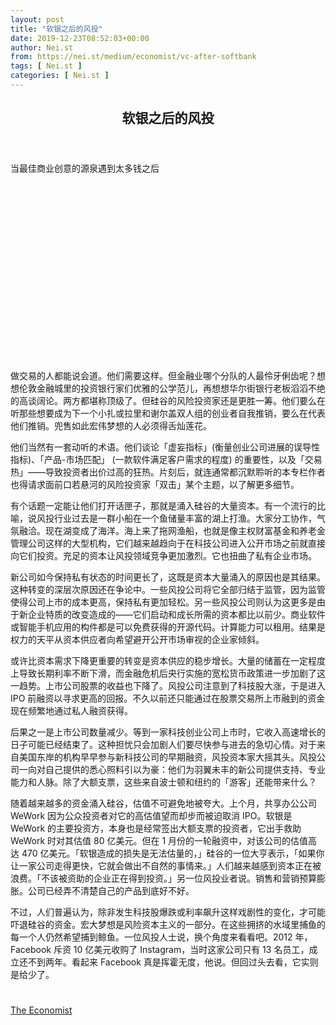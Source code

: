 ```yaml
---
layout: post
title: "软银之后的风投"
date: 2019-12-23T08:52:03+00:00
author: Nei.st
from: https://nei.st/medium/economist/vc-after-softbank
tags: [ Nei.st ]
categories: [ Nei.st ]
---
```


<article class="post-10597 post type-post status-publish format-standard hentry category-economist" id="post-10597">
 <header class="page-header medium Archives">
  <div class="page-header__image">
  </div>
  <div class="page-header__content">
   <h1 class="page-title text-align-center">
    软银之后的风投
   </h1>
  </div>
 </header>
 <div class="entry-content aesop-entry-content" id="post-10597-content">
  <link as="font" crossorigin="anonymous" href="//cdn.jsdelivr.net/gh/0nd1jyU39XQ/_/glyph/font-face/0uIzqoZjSuJfvSBnvgXTcApMtcVhMcpr.woff" rel="preload" type="font/woff"/>
  <link as="font" crossorigin="anonymous" href="//cdn.jsdelivr.net/gh/0nd1jyU39XQ/_/glyph/font-face/1sTnSLZWDKucPX6SAk.woff" rel="preload" type="font/woff"/>
  <p class="blog-post__description">
   当最佳商业创意的源泉遇到太多钱之后
  </p>
  <span id="more-10597">
  </span>
  <div class="navigation__primary-inner">
   <a class="economist__link-logo" href="//nei.st/medium/economist">
   </a>
  </div>
  <div class="container img component-image">
   <div class="aspectRatioPlaceholder" style="padding-bottom:56.25%;height: 0;">
    <div class="progressiveMedia" data-height="720" data-width="1280">
     <img alt="" class="progressiveMedia-image" data-src="https://cdn.jsdelivr.net/gh/0nd1jyU39XQ/_/img/1/e52bf525ly1g9dwnmf38yj20zk0k0109.jpg" src="https://cdn.jsdelivr.net/gh/0nd1jyU39XQ/_/img/1/e52bf525ly1g9dwnmf38yj20zk0k0109.jpg"/>
    </div>
   </div>
  </div>
  <p>
   做交易的人都能说会道。他们需要这样。但金融业哪个分队的人最伶牙俐齿呢？想想伦敦金融城里的投资银行家们优雅的公学范儿，再想想华尔街银行老板滔滔不绝的高谈阔论。两方都堪称顶级了。但硅谷的风险投资家还是更胜一筹。他们要么在听那些想要成为下一个小扎或拉里和谢尔盖双人组的创业者自我推销，要么在代表他们推销。兜售如此宏伟梦想的人必须得舌灿莲花。
  </p>
  <p>
   他们当然有一套动听的术语。他们谈论「虚妄指标」(衡量创业公司进展的误导性指标)、「产品-市场匹配」 (一款软件满足客户需求的程度) 的重要性，以及「交易热」——导致投资者出价过高的狂热。片刻后，就连通常都沉默聆听的本专栏作者也得请求面前口若悬河的风险投资家「双击」某个主题，以了解更多细节。
  </p>
  <p>
   有个话题一定能让他们打开话匣子，那就是涌入硅谷的大量资本。有一个流行的比喻，说风投行业过去是一群小船在一个鱼储量丰富的湖上打渔。大家分工协作，气氛融洽。现在湖变成了海洋。海上来了拖网渔船，也就是像主权财富基金和养老金管理公司这样的大型机构，它们越来越趋向于在科技公司进入公开市场之前就直接向它们投资。充足的资本让风投领域竞争更加激烈。它也扭曲了私有企业市场。
  </p>
  <p>
   新公司如今保持私有状态的时间更长了，这既是资本大量涌入的原因也是其结果。这种转变的深层次原因还在争论中。一些风投公司将它全部归结于监管，因为监管使得公司上市的成本更高，保持私有更加轻松。另一些风投公司则认为这更多是由于新企业特质的改变造成的——它们启动和成长所需的资本都比以前少。商业软件或智能手机应用的构件都是可以免费获得的开源代码。计算能力可以租用。结果是权力的天平从资本供应者向希望避开公开市场审视的企业家倾斜。
  </p>
  <p>
   或许比资本需求下降更重要的转变是资本供应的稳步增长。大量的储蓄在一定程度上导致长期利率不断下滑，而金融危机后央行实施的宽松货币政策进一步加剧了这一趋势。上市公司股票的收益也下降了。风投公司注意到了科技股大涨，于是进入 IPO 前融资以寻求更高的回报。不久以前还只能通过在股票交易所上市融到的资金现在频繁地通过私人融资获得。
  </p>
  <div class="code-block code-block-1" style="margin: 8px 0; clear: both;">
   <div class="container ads_KbHEVhh8Rw">
    <div class="card card--blog post-sidebar">
     <div class="card-body">
      <div class="logo_ngcontent-kty-0">
      </div>
      <div class="iframe-blocker U6XAMK63Vh00WqvF2BacIQ">
       <div class="background-h60B">
       </div>
       <div class="WumZiPCS4MeMw4pxQ">
       </div>
      </div>
     </div>
     <div class="card-footer">
      <div class="card-footer-wrapper" layout="row bottom-left">
      </div>
     </div>
    </div>
   </div>
  </div>
  <p>
   后果之一是上市公司数量减少。等到一家科技创业公司上市时，它收入高速增长的日子可能已经结束了。这种担忧只会加剧人们要尽快参与进去的急切心情。对于来自美国东岸的机构早早参与新科技公司的早期融资，风投资本家大摇其头。风投公司一向对自己提供的悉心照料引以为豪：他们为羽翼未丰的新公司提供支持、专业能力和人脉。除了大额支票，这些来自波士顿和纽约的「游客」还能带来什么？
  </p>
  <p>
   随着越来越多的资金涌入硅谷，估值不可避免地被夸大。上个月，共享办公公司 WeWork 因为公众投资者对它的高估值望而却步而被迫取消 IPO。软银是 WeWork 的主要投资方，本身也是经常签出大额支票的投资者，它出手救助 WeWork 时对其估值 80 亿美元。但在 1 月份的一轮融资中，对该公司的估值高达 470 亿美元。「软银造成的损失是无法估量的，」硅谷的一位大亨表示，「如果你让一家公司走得更快，它就会做出不自然的事情来。」人们越来越感到资本正在被浪费。「不该被资助的企业正在得到投资。」另一位风投业者说。销售和营销预算膨胀。公司已经弄不清楚自己的产品到底好不好。
  </p>
  <p>
   不过，人们普遍认为，除非发生科技股爆跌或利率飙升这样戏剧性的变化，才可能吓退硅谷的资金。宏大梦想是风险资本主义的一部分。在这些拥挤的水域里捕鱼的每一个人仍然希望捕到鲸鱼。一位风投人士说，换个角度来看看吧。2012 年，Facebook 斥资 10 亿美元收购了 Instagram，当时这家公司只有 13 名员工，成立还不到两年。看起来 Facebook 真是挥霍无度，他说。但回过头去看，它实则是给少了。
  </p>
  <div class="container ag ah">
   <div class="fe n el">
    <a class="dt du bn bo bp bq br bs bt bu dv dw bx by dx dy" href="https://nei.st/medium/economist?source=https://www.economist.com/finance-and-economics/2019/10/31/capital-is-flooding-into-silicon-valley">
     <div class="c ff fg ag ah fh el fi fj ce fk fl fm fn fo fp fq fr fs ft fu">
      <div class="bs em en eo ep eq fv ah fw fg ag bm eu fx q fy fz p ac">
      </div>
     </div>
    </a>
   </div>
  </div>
  <div class="code-block code-block-2" style="margin: 8px 0; clear: both;">
   <br/>
   <div class="container ads_KbHEVhh8Rw">
    <div class="card card--blog post-sidebar">
     <div class="card-body">
      <div class="logo_ngcontent-kty-0">
      </div>
      <div class="iframe-blocker U6XAMK63Vh00WqvF2BacIQ">
       <div class="background-h60B">
       </div>
       <div class="WumZiPCS4MeMw4pxQ">
       </div>
      </div>
     </div>
     <div class="card-footer">
      <div class="card-footer-wrapper" layout="row bottom-left">
      </div>
     </div>
    </div>
   </div>
  </div>
 </div>
 <footer class="entry-footer">
  <div class="categories icon-link">
   <a href="https://nei.st/category/medium/economist" rel="category tag">
    The Economist
   </a>
  </div>
 </footer>
</article>

